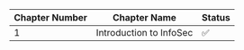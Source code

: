 | Chapter Number | Chapter Name                                    | Status             |
| -------------- | ----------------------------------------------- | ------------------ |
| 1              | Introduction to InfoSec                         | :white_check_mark: |
